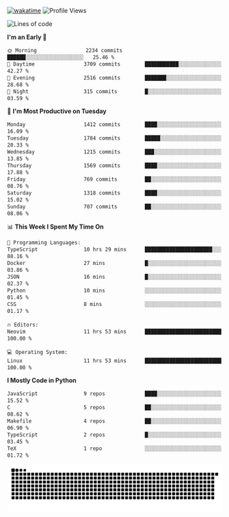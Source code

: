 [![wakatime](https://wakatime.com/badge/user/b920b284-3cde-4cd4-b72e-f7f22d050b16.svg)](https://wakatime.com/@b920b284-3cde-4cd4-b72e-f7f22d050b16)
![Profile Views](http://img.shields.io/badge/Profile%20Views-4586-blue)
<!--START_SECTION:waka-->
![Lines of code](https://img.shields.io/badge/From%20Hello%20World%20I%27ve%20Written-6.6%20million%20lines%20of%20code-blue)

**I'm an Early 🐤** 

```text
🌞 Morning                2234 commits        ██████░░░░░░░░░░░░░░░░░░░   25.46 % 
🌆 Daytime                3709 commits        ███████████░░░░░░░░░░░░░░   42.27 % 
🌃 Evening                2516 commits        ███████░░░░░░░░░░░░░░░░░░   28.68 % 
🌙 Night                  315 commits         █░░░░░░░░░░░░░░░░░░░░░░░░   03.59 % 
```
📅 **I'm Most Productive on Tuesday** 

```text
Monday                   1412 commits        ████░░░░░░░░░░░░░░░░░░░░░   16.09 % 
Tuesday                  1784 commits        █████░░░░░░░░░░░░░░░░░░░░   20.33 % 
Wednesday                1215 commits        ███░░░░░░░░░░░░░░░░░░░░░░   13.85 % 
Thursday                 1569 commits        ████░░░░░░░░░░░░░░░░░░░░░   17.88 % 
Friday                   769 commits         ██░░░░░░░░░░░░░░░░░░░░░░░   08.76 % 
Saturday                 1318 commits        ████░░░░░░░░░░░░░░░░░░░░░   15.02 % 
Sunday                   707 commits         ██░░░░░░░░░░░░░░░░░░░░░░░   08.06 % 
```


📊 **This Week I Spent My Time On** 

```text
💬 Programming Languages: 
TypeScript               10 hrs 29 mins      ██████████████████████░░░   88.16 % 
Docker                   27 mins             █░░░░░░░░░░░░░░░░░░░░░░░░   03.86 % 
JSON                     16 mins             █░░░░░░░░░░░░░░░░░░░░░░░░   02.37 % 
Python                   10 mins             ░░░░░░░░░░░░░░░░░░░░░░░░░   01.45 % 
CSS                      8 mins              ░░░░░░░░░░░░░░░░░░░░░░░░░   01.17 % 

🔥 Editors: 
Neovim                   11 hrs 53 mins      █████████████████████████   100.00 % 

💻 Operating System: 
Linux                    11 hrs 53 mins      █████████████████████████   100.00 % 
```

**I Mostly Code in Python** 

```text
JavaScript               9 repos             ████░░░░░░░░░░░░░░░░░░░░░   15.52 % 
C                        5 repos             ██░░░░░░░░░░░░░░░░░░░░░░░   08.62 % 
Makefile                 4 repos             ██░░░░░░░░░░░░░░░░░░░░░░░   06.90 % 
TypeScript               2 repos             █░░░░░░░░░░░░░░░░░░░░░░░░   03.45 % 
TeX                      1 repo              ░░░░░░░░░░░░░░░░░░░░░░░░░   01.72 % 
```




<!--END_SECTION:waka-->
![Snake animation](https://raw.githubusercontent.com/timmypidashev/timmypidashev/main/commits.svg)
